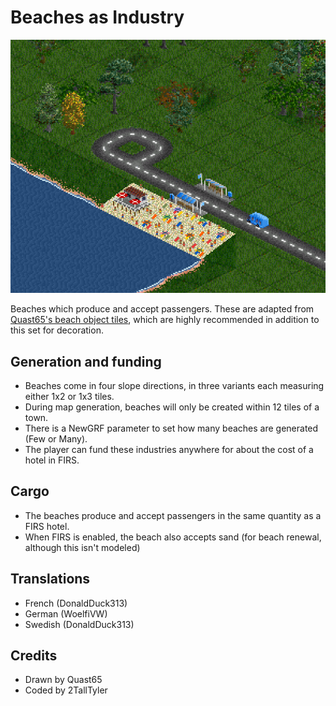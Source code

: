 # Beaches as Industry

![A bus arrives at a beach](docs/beach.png)

Beaches which produce and accept passengers. These are adapted from [Quast65's beach object tiles](https://www.tt-forums.net/viewtopic.php?t=62258), which are highly recommended in addition to this set for decoration.

## Generation and funding
- Beaches come in four slope directions, in three variants each measuring either 1x2 or 1x3 tiles.
- During map generation, beaches will only be created within 12 tiles of a town.
- There is a NewGRF parameter to set how many beaches are generated (Few or Many).
- The player can fund these industries anywhere for about the cost of a hotel in FIRS.

## Cargo
- The beaches produce and accept passengers in the same quantity as a FIRS hotel.
- When FIRS is enabled, the beach also accepts sand (for beach renewal, although this isn't modeled)

## Translations
- French (DonaldDuck313)
- German (WoelfiVW)
- Swedish (DonaldDuck313)

## Credits
- Drawn by Quast65
- Coded by 2TallTyler